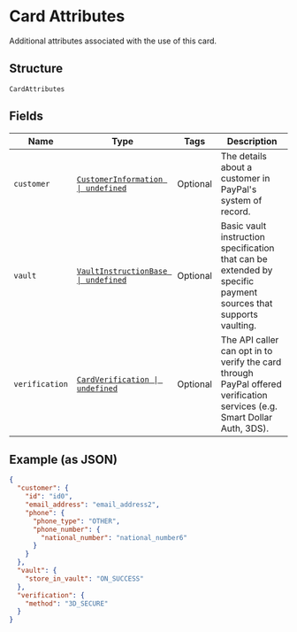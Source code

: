 
# Card Attributes

Additional attributes associated with the use of this card.

## Structure

`CardAttributes`

## Fields

| Name | Type | Tags | Description |
|  --- | --- | --- | --- |
| `customer` | [`CustomerInformation \| undefined`](../../doc/models/customer-information.md) | Optional | The details about a customer in PayPal's system of record. |
| `vault` | [`VaultInstructionBase \| undefined`](../../doc/models/vault-instruction-base.md) | Optional | Basic vault instruction specification that can be extended by specific payment sources that supports vaulting. |
| `verification` | [`CardVerification \| undefined`](../../doc/models/card-verification.md) | Optional | The API caller can opt in to verify the card through PayPal offered verification services (e.g. Smart Dollar Auth, 3DS). |

## Example (as JSON)

```json
{
  "customer": {
    "id": "id0",
    "email_address": "email_address2",
    "phone": {
      "phone_type": "OTHER",
      "phone_number": {
        "national_number": "national_number6"
      }
    }
  },
  "vault": {
    "store_in_vault": "ON_SUCCESS"
  },
  "verification": {
    "method": "3D_SECURE"
  }
}
```

